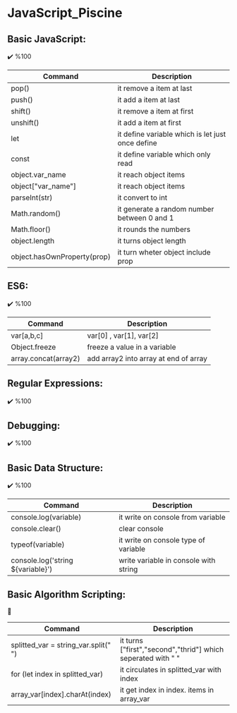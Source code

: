 # JavaScript_Piscine

## Basic JavaScript:
:heavy_check_mark: %100

| Command | Description |
| --- | --- |
| pop() | it remove a item at last |
| push() | it add a item at last |
| shift() | it remove a item at first |
| unshift() | it add a item at first |
| let | it define variable which is let just once define |
| const | it define variable which only read |
| object.var_name | it reach object items |
| object["var_name"] | it reach object items |
| parseInt(str) | it convert to int |
| Math.random() | it generate a random number between 0 and 1 |
| Math.floor() | it rounds the numbers|
| object.length | it turns object length |
| object.hasOwnProperty(prop) | it turn wheter object include prop |

## ES6:
:heavy_check_mark: %100

| Command | Description |
| --- | --- |
| var[a,b,c] | var[0] , var[1], var[2] |
| Object.freeze | freeze a value in a variable |
| array.concat(array2) | add array2 into array at end of array |


## Regular Expressions:
:heavy_check_mark: %100

## Debugging:
:heavy_check_mark: %100

## Basic Data Structure:
:heavy_check_mark: %100

| Command | Description |
| --- | --- |
| console.log(variable) | it write on console from variable |
| console.clear() | clear console |
| typeof(variable) | it write on console type of variable |
| console.log('string ${variable}') | write variable in console with string |

## Basic Algorithm Scripting:
:construction: 

| Command | Description |
| --- | --- |
| splitted_var = string_var.split(" ") | it turns ["first","second","thrid"] which seperated with " " |
| for (let index in splitted_var) | it circulates in splitted_var with index |
| array_var[index].charAt(index) | it get index in index. items in array_var |
